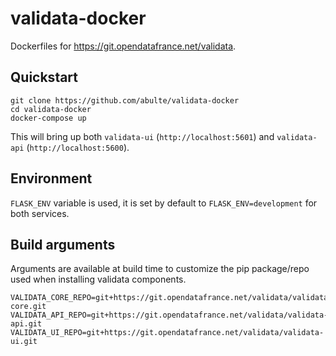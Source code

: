 # validata-docker

Dockerfiles for https://git.opendatafrance.net/validata.

## Quickstart

```
git clone https://github.com/abulte/validata-docker
cd validata-docker
docker-compose up
```

This will bring up both `validata-ui` (`http://localhost:5601`) and `validata-api` (`http://localhost:5600`).

## Environment

`FLASK_ENV` variable is used, it is set by default to `FLASK_ENV=development` for both services.

## Build arguments

Arguments are available at build time to customize the pip package/repo used when installing validata components.

```
VALIDATA_CORE_REPO=git+https://git.opendatafrance.net/validata/validata-core.git
VALIDATA_API_REPO=git+https://git.opendatafrance.net/validata/validata-api.git
VALIDATA_UI_REPO=git+https://git.opendatafrance.net/validata/validata-ui.git
```
